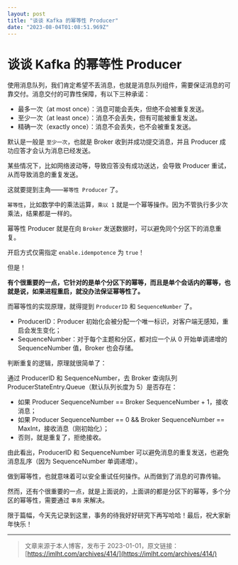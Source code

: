 ```yaml
---
layout: post
title: "谈谈 Kafka 的幂等性 Producer"
date: "2023-08-04T01:08:51.969Z"
---
```

谈谈 Kafka 的幂等性 Producer
======================

使用消息队列，我们肯定希望不丢消息，也就是消息队列组件，需要保证消息的可靠交付。消息交付的可靠性保障，有以下三种承诺：

*   最多一次（at most once）：消息可能会丢失，但绝不会被重复发送。
*   至少一次（at least once）：消息不会丢失，但有可能被重复发送。
*   精确一次（exactly once）：消息不会丢失，也不会被重复发送。

默认是一般是 `至少一次`，也就是 Broker 收到并成功提交消息，并且 Producer 成功应答才会认为消息已经发送。

某些情况下，比如网络波动等，导致应答没有成功送达，会导致 Producer 重试，从而导致消息的重复发送。

这就要提到主角——`幂等性 Producer` 了。

`幂等性`，比如数学中的乘法运算，`乘以 1` 就是一个幂等操作。因为不管执行多少次乘法，结果都是一样的。

幂等性 Producer 就是在向 `Broker` 发送数据时，可以避免同个分区下的消息重复。

开启方式仅需指定 `enable.idempotence` 为 `true`！

但是！

**有个很重要的一点，它针对的是单个分区下的幂等，而且是单个会话内的幂等，也就是说，如果进程重启，就没办法保证幂等性了。**

而幂等性的实现原理，就得提到 `ProducerID` 和 `SequenceNumber` 了。

*   ProducerID：Producer 初始化会被分配一个唯一标识，对客户端无感知，重启会发生变化；
*   SequenceNumber：对于每个主题和分区，都对应一个从 0 开始单调递增的 SequenceNumber 值，Broker 也会存储。

判断重复的逻辑，原理就很简单了：

通过 ProducerID 和 SequenceNumber，去 Broker 查询队列 ProducerStateEntry.Queue（默认队列长度为 5）是否存在：

*   如果 Producer SequenceNumber == Broker SequenceNumber + 1，接收消息；
*   如果 Producer SequenceNumber == 0 && Broker SequenceNumber == MaxInt，接收消息（刚初始化）；
*   否则，就是重复了，拒绝接收。

由此看出，ProducerID 和 SequenceNumber 可以避免消息的重复发送，也避免消息乱序（因为 SequenceNumber 单调递增）。

做到幂等性，也就意味着可以安全重试任何操作。从而做到了消息的可靠传输。

然而，还有个很重要的一点，就是上面说的，上面讲的都是分区下的幂等，多个分区的幂等性，需要通过 `事务` 来解决。

限于篇幅，今天先记录到这里，事务的待我好好研究下再写哈哈！最后，祝大家新年快乐！

* * *

> 文章来源于本人博客，发布于 2023-01-01，原文链接：[https://imlht.com/archives/414/](https://imlht.com/archives/414/)